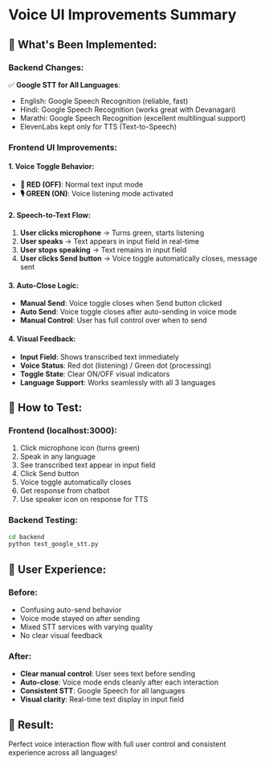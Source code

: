 # Voice UI Improvements Summary

## 🎯 **What's Been Implemented:**

### **Backend Changes:**
✅ **Google STT for All Languages**: 
- English: Google Speech Recognition (reliable, fast)
- Hindi: Google Speech Recognition (works great with Devanagari)
- Marathi: Google Speech Recognition (excellent multilingual support)
- ElevenLabs kept only for TTS (Text-to-Speech)

### **Frontend UI Improvements:**

#### **1. Voice Toggle Behavior:**
- **🎤 RED (OFF)**: Normal text input mode
- **🎙️ GREEN (ON)**: Voice listening mode activated

#### **2. Speech-to-Text Flow:**
1. **User clicks microphone** → Turns green, starts listening
2. **User speaks** → Text appears in input field in real-time
3. **User stops speaking** → Text remains in input field
4. **User clicks Send button** → Voice toggle automatically closes, message sent

#### **3. Auto-Close Logic:**
- **Manual Send**: Voice toggle closes when Send button clicked
- **Auto Send**: Voice toggle closes after auto-sending in voice mode
- **Manual Control**: User has full control over when to send

#### **4. Visual Feedback:**
- **Input Field**: Shows transcribed text immediately
- **Voice Status**: Red dot (listening) / Green dot (processing) 
- **Toggle State**: Clear ON/OFF visual indicators
- **Language Support**: Works seamlessly with all 3 languages

## 🔧 **How to Test:**

### **Frontend (localhost:3000):**
1. Click microphone icon (turns green)
2. Speak in any language
3. See transcribed text appear in input field
4. Click Send button
5. Voice toggle automatically closes
6. Get response from chatbot
7. Use speaker icon on response for TTS

### **Backend Testing:**
```bash
cd backend
python test_google_stt.py
```

## 📱 **User Experience:**

### **Before:**
- Confusing auto-send behavior
- Voice mode stayed on after sending
- Mixed STT services with varying quality
- No clear visual feedback

### **After:**
- **Clear manual control**: User sees text before sending
- **Auto-close**: Voice mode ends cleanly after each interaction
- **Consistent STT**: Google Speech for all languages
- **Visual clarity**: Real-time text display in input field

## 🎉 **Result:**
Perfect voice interaction flow with full user control and consistent experience across all languages!
